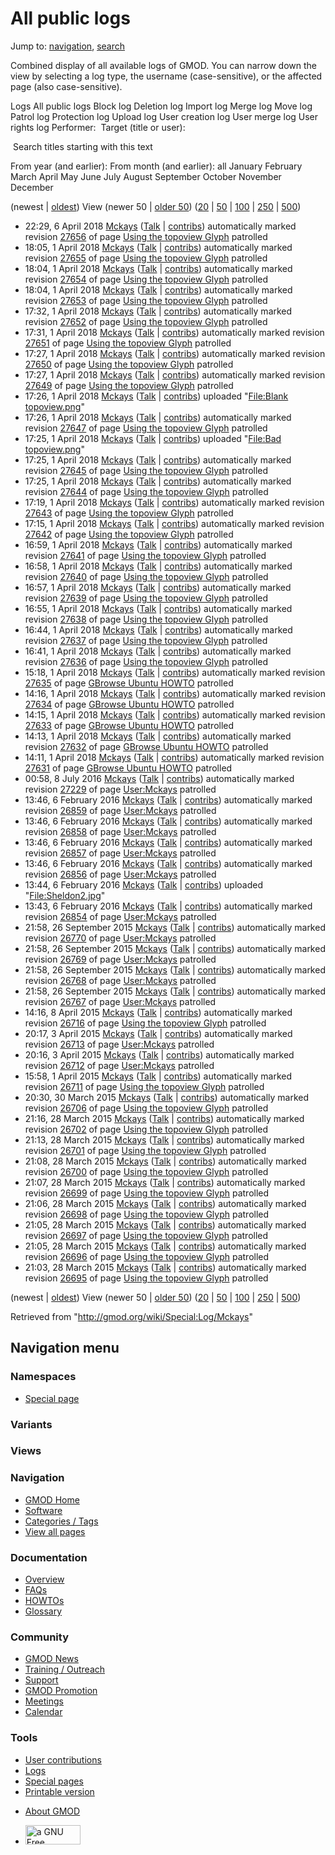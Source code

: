 <div id="mw-page-base" class="noprint">

</div>

<div id="mw-head-base" class="noprint">

</div>

<div id="content" class="mw-body" role="main">

<span id="top"></span>

<div id="mw-js-message" style="display:none;">

</div>



# <span dir="auto">All public logs</span>

<div id="bodyContent">

<div id="contentSub">

</div>

<div id="jump-to-nav" class="mw-jump">

Jump to: [navigation](#mw-navigation), [search](#p-search)

</div>

<div id="mw-content-text">

Combined display of all available logs of GMOD. You can narrow down the
view by selecting a log type, the username (case-sensitive), or the
affected page (also case-sensitive).

Logs All public logs Block log Deletion log Import log Merge log Move
log Patrol log Protection log Upload log User creation log User merge
log User rights log <span style="white-space: nowrap">Performer: </span>
<span style="white-space: nowrap">Target (title or user): </span>

 Search titles starting with this text

From year (and earlier): From month (and earlier): all January February
March April May June July August September October November December

(newest \| <a
href="/mediawiki/index.php?title=Special:Log/Mckays&amp;dir=prev&amp;type=&amp;user=Mckays"
class="mw-lastlink" rel="last" title="Special:Log/Mckays">oldest</a>)
View (newer 50 \| <a
href="/mediawiki/index.php?title=Special:Log/Mckays&amp;offset=20150328210333&amp;type=&amp;user=Mckays"
class="mw-nextlink" rel="next" title="Special:Log/Mckays">older 50</a>)
(<a
href="/mediawiki/index.php?title=Special:Log/Mckays&amp;offset=&amp;limit=20&amp;type=&amp;user=Mckays"
class="mw-numlink" title="Special:Log/Mckays">20</a> \| <a
href="/mediawiki/index.php?title=Special:Log/Mckays&amp;offset=&amp;limit=50&amp;type=&amp;user=Mckays"
class="mw-numlink" title="Special:Log/Mckays">50</a> \| <a
href="/mediawiki/index.php?title=Special:Log/Mckays&amp;offset=&amp;limit=100&amp;type=&amp;user=Mckays"
class="mw-numlink" title="Special:Log/Mckays">100</a> \| <a
href="/mediawiki/index.php?title=Special:Log/Mckays&amp;offset=&amp;limit=250&amp;type=&amp;user=Mckays"
class="mw-numlink" title="Special:Log/Mckays">250</a> \| <a
href="/mediawiki/index.php?title=Special:Log/Mckays&amp;offset=&amp;limit=500&amp;type=&amp;user=Mckays"
class="mw-numlink" title="Special:Log/Mckays">500</a>)

- 22:29, 6 April 2018 <a href="/wiki/User:Mckays" class="mw-userlink"
  title="User:Mckays">Mckays</a> <span class="mw-usertoollinks">(<a
  href="/mediawiki/index.php?title=User_talk:Mckays&amp;action=edit&amp;redlink=1"
  class="new" title="User talk:Mckays (page does not exist)">Talk</a> \|
  [contribs](/wiki/Special:Contributions/Mckays "Special:Contributions/Mckays"))</span>
  automatically marked revision
  [27656](/mediawiki/index.php?title=Using_the_topoview_Glyph&oldid=27656&diff=prev "Using the topoview Glyph")
  of page [Using the topoview
  Glyph](/wiki/Using_the_topoview_Glyph "Using the topoview Glyph")
  patrolled
- 18:05, 1 April 2018 <a href="/wiki/User:Mckays" class="mw-userlink"
  title="User:Mckays">Mckays</a> <span class="mw-usertoollinks">(<a
  href="/mediawiki/index.php?title=User_talk:Mckays&amp;action=edit&amp;redlink=1"
  class="new" title="User talk:Mckays (page does not exist)">Talk</a> \|
  [contribs](/wiki/Special:Contributions/Mckays "Special:Contributions/Mckays"))</span>
  automatically marked revision
  [27655](/mediawiki/index.php?title=Using_the_topoview_Glyph&oldid=27655&diff=prev "Using the topoview Glyph")
  of page [Using the topoview
  Glyph](/wiki/Using_the_topoview_Glyph "Using the topoview Glyph")
  patrolled
- 18:04, 1 April 2018 <a href="/wiki/User:Mckays" class="mw-userlink"
  title="User:Mckays">Mckays</a> <span class="mw-usertoollinks">(<a
  href="/mediawiki/index.php?title=User_talk:Mckays&amp;action=edit&amp;redlink=1"
  class="new" title="User talk:Mckays (page does not exist)">Talk</a> \|
  [contribs](/wiki/Special:Contributions/Mckays "Special:Contributions/Mckays"))</span>
  automatically marked revision
  [27654](/mediawiki/index.php?title=Using_the_topoview_Glyph&oldid=27654&diff=prev "Using the topoview Glyph")
  of page [Using the topoview
  Glyph](/wiki/Using_the_topoview_Glyph "Using the topoview Glyph")
  patrolled
- 18:04, 1 April 2018 <a href="/wiki/User:Mckays" class="mw-userlink"
  title="User:Mckays">Mckays</a> <span class="mw-usertoollinks">(<a
  href="/mediawiki/index.php?title=User_talk:Mckays&amp;action=edit&amp;redlink=1"
  class="new" title="User talk:Mckays (page does not exist)">Talk</a> \|
  [contribs](/wiki/Special:Contributions/Mckays "Special:Contributions/Mckays"))</span>
  automatically marked revision
  [27653](/mediawiki/index.php?title=Using_the_topoview_Glyph&oldid=27653&diff=prev "Using the topoview Glyph")
  of page [Using the topoview
  Glyph](/wiki/Using_the_topoview_Glyph "Using the topoview Glyph")
  patrolled
- 17:32, 1 April 2018 <a href="/wiki/User:Mckays" class="mw-userlink"
  title="User:Mckays">Mckays</a> <span class="mw-usertoollinks">(<a
  href="/mediawiki/index.php?title=User_talk:Mckays&amp;action=edit&amp;redlink=1"
  class="new" title="User talk:Mckays (page does not exist)">Talk</a> \|
  [contribs](/wiki/Special:Contributions/Mckays "Special:Contributions/Mckays"))</span>
  automatically marked revision
  [27652](/mediawiki/index.php?title=Using_the_topoview_Glyph&oldid=27652&diff=prev "Using the topoview Glyph")
  of page [Using the topoview
  Glyph](/wiki/Using_the_topoview_Glyph "Using the topoview Glyph")
  patrolled
- 17:31, 1 April 2018 <a href="/wiki/User:Mckays" class="mw-userlink"
  title="User:Mckays">Mckays</a> <span class="mw-usertoollinks">(<a
  href="/mediawiki/index.php?title=User_talk:Mckays&amp;action=edit&amp;redlink=1"
  class="new" title="User talk:Mckays (page does not exist)">Talk</a> \|
  [contribs](/wiki/Special:Contributions/Mckays "Special:Contributions/Mckays"))</span>
  automatically marked revision
  [27651](/mediawiki/index.php?title=Using_the_topoview_Glyph&oldid=27651&diff=prev "Using the topoview Glyph")
  of page [Using the topoview
  Glyph](/wiki/Using_the_topoview_Glyph "Using the topoview Glyph")
  patrolled
- 17:27, 1 April 2018 <a href="/wiki/User:Mckays" class="mw-userlink"
  title="User:Mckays">Mckays</a> <span class="mw-usertoollinks">(<a
  href="/mediawiki/index.php?title=User_talk:Mckays&amp;action=edit&amp;redlink=1"
  class="new" title="User talk:Mckays (page does not exist)">Talk</a> \|
  [contribs](/wiki/Special:Contributions/Mckays "Special:Contributions/Mckays"))</span>
  automatically marked revision
  [27650](/mediawiki/index.php?title=Using_the_topoview_Glyph&oldid=27650&diff=prev "Using the topoview Glyph")
  of page [Using the topoview
  Glyph](/wiki/Using_the_topoview_Glyph "Using the topoview Glyph")
  patrolled
- 17:27, 1 April 2018 <a href="/wiki/User:Mckays" class="mw-userlink"
  title="User:Mckays">Mckays</a> <span class="mw-usertoollinks">(<a
  href="/mediawiki/index.php?title=User_talk:Mckays&amp;action=edit&amp;redlink=1"
  class="new" title="User talk:Mckays (page does not exist)">Talk</a> \|
  [contribs](/wiki/Special:Contributions/Mckays "Special:Contributions/Mckays"))</span>
  automatically marked revision
  [27649](/mediawiki/index.php?title=Using_the_topoview_Glyph&oldid=27649&diff=prev "Using the topoview Glyph")
  of page [Using the topoview
  Glyph](/wiki/Using_the_topoview_Glyph "Using the topoview Glyph")
  patrolled
- 17:26, 1 April 2018 <a href="/wiki/User:Mckays" class="mw-userlink"
  title="User:Mckays">Mckays</a> <span class="mw-usertoollinks">(<a
  href="/mediawiki/index.php?title=User_talk:Mckays&amp;action=edit&amp;redlink=1"
  class="new" title="User talk:Mckays (page does not exist)">Talk</a> \|
  [contribs](/wiki/Special:Contributions/Mckays "Special:Contributions/Mckays"))</span>
  uploaded "[File:Blank
  topoview.png](/wiki/File:Blank_topoview.png "File:Blank topoview.png")"
- 17:26, 1 April 2018 <a href="/wiki/User:Mckays" class="mw-userlink"
  title="User:Mckays">Mckays</a> <span class="mw-usertoollinks">(<a
  href="/mediawiki/index.php?title=User_talk:Mckays&amp;action=edit&amp;redlink=1"
  class="new" title="User talk:Mckays (page does not exist)">Talk</a> \|
  [contribs](/wiki/Special:Contributions/Mckays "Special:Contributions/Mckays"))</span>
  automatically marked revision
  [27647](/mediawiki/index.php?title=Using_the_topoview_Glyph&oldid=27647&diff=prev "Using the topoview Glyph")
  of page [Using the topoview
  Glyph](/wiki/Using_the_topoview_Glyph "Using the topoview Glyph")
  patrolled
- 17:25, 1 April 2018 <a href="/wiki/User:Mckays" class="mw-userlink"
  title="User:Mckays">Mckays</a> <span class="mw-usertoollinks">(<a
  href="/mediawiki/index.php?title=User_talk:Mckays&amp;action=edit&amp;redlink=1"
  class="new" title="User talk:Mckays (page does not exist)">Talk</a> \|
  [contribs](/wiki/Special:Contributions/Mckays "Special:Contributions/Mckays"))</span>
  uploaded "[File:Bad
  topoview.png](/wiki/File:Bad_topoview.png "File:Bad topoview.png")"
- 17:25, 1 April 2018 <a href="/wiki/User:Mckays" class="mw-userlink"
  title="User:Mckays">Mckays</a> <span class="mw-usertoollinks">(<a
  href="/mediawiki/index.php?title=User_talk:Mckays&amp;action=edit&amp;redlink=1"
  class="new" title="User talk:Mckays (page does not exist)">Talk</a> \|
  [contribs](/wiki/Special:Contributions/Mckays "Special:Contributions/Mckays"))</span>
  automatically marked revision
  [27645](/mediawiki/index.php?title=Using_the_topoview_Glyph&oldid=27645&diff=prev "Using the topoview Glyph")
  of page [Using the topoview
  Glyph](/wiki/Using_the_topoview_Glyph "Using the topoview Glyph")
  patrolled
- 17:25, 1 April 2018 <a href="/wiki/User:Mckays" class="mw-userlink"
  title="User:Mckays">Mckays</a> <span class="mw-usertoollinks">(<a
  href="/mediawiki/index.php?title=User_talk:Mckays&amp;action=edit&amp;redlink=1"
  class="new" title="User talk:Mckays (page does not exist)">Talk</a> \|
  [contribs](/wiki/Special:Contributions/Mckays "Special:Contributions/Mckays"))</span>
  automatically marked revision
  [27644](/mediawiki/index.php?title=Using_the_topoview_Glyph&oldid=27644&diff=prev "Using the topoview Glyph")
  of page [Using the topoview
  Glyph](/wiki/Using_the_topoview_Glyph "Using the topoview Glyph")
  patrolled
- 17:19, 1 April 2018 <a href="/wiki/User:Mckays" class="mw-userlink"
  title="User:Mckays">Mckays</a> <span class="mw-usertoollinks">(<a
  href="/mediawiki/index.php?title=User_talk:Mckays&amp;action=edit&amp;redlink=1"
  class="new" title="User talk:Mckays (page does not exist)">Talk</a> \|
  [contribs](/wiki/Special:Contributions/Mckays "Special:Contributions/Mckays"))</span>
  automatically marked revision
  [27643](/mediawiki/index.php?title=Using_the_topoview_Glyph&oldid=27643&diff=prev "Using the topoview Glyph")
  of page [Using the topoview
  Glyph](/wiki/Using_the_topoview_Glyph "Using the topoview Glyph")
  patrolled
- 17:15, 1 April 2018 <a href="/wiki/User:Mckays" class="mw-userlink"
  title="User:Mckays">Mckays</a> <span class="mw-usertoollinks">(<a
  href="/mediawiki/index.php?title=User_talk:Mckays&amp;action=edit&amp;redlink=1"
  class="new" title="User talk:Mckays (page does not exist)">Talk</a> \|
  [contribs](/wiki/Special:Contributions/Mckays "Special:Contributions/Mckays"))</span>
  automatically marked revision
  [27642](/mediawiki/index.php?title=Using_the_topoview_Glyph&oldid=27642&diff=prev "Using the topoview Glyph")
  of page [Using the topoview
  Glyph](/wiki/Using_the_topoview_Glyph "Using the topoview Glyph")
  patrolled
- 16:59, 1 April 2018 <a href="/wiki/User:Mckays" class="mw-userlink"
  title="User:Mckays">Mckays</a> <span class="mw-usertoollinks">(<a
  href="/mediawiki/index.php?title=User_talk:Mckays&amp;action=edit&amp;redlink=1"
  class="new" title="User talk:Mckays (page does not exist)">Talk</a> \|
  [contribs](/wiki/Special:Contributions/Mckays "Special:Contributions/Mckays"))</span>
  automatically marked revision
  [27641](/mediawiki/index.php?title=Using_the_topoview_Glyph&oldid=27641&diff=prev "Using the topoview Glyph")
  of page [Using the topoview
  Glyph](/wiki/Using_the_topoview_Glyph "Using the topoview Glyph")
  patrolled
- 16:58, 1 April 2018 <a href="/wiki/User:Mckays" class="mw-userlink"
  title="User:Mckays">Mckays</a> <span class="mw-usertoollinks">(<a
  href="/mediawiki/index.php?title=User_talk:Mckays&amp;action=edit&amp;redlink=1"
  class="new" title="User talk:Mckays (page does not exist)">Talk</a> \|
  [contribs](/wiki/Special:Contributions/Mckays "Special:Contributions/Mckays"))</span>
  automatically marked revision
  [27640](/mediawiki/index.php?title=Using_the_topoview_Glyph&oldid=27640&diff=prev "Using the topoview Glyph")
  of page [Using the topoview
  Glyph](/wiki/Using_the_topoview_Glyph "Using the topoview Glyph")
  patrolled
- 16:57, 1 April 2018 <a href="/wiki/User:Mckays" class="mw-userlink"
  title="User:Mckays">Mckays</a> <span class="mw-usertoollinks">(<a
  href="/mediawiki/index.php?title=User_talk:Mckays&amp;action=edit&amp;redlink=1"
  class="new" title="User talk:Mckays (page does not exist)">Talk</a> \|
  [contribs](/wiki/Special:Contributions/Mckays "Special:Contributions/Mckays"))</span>
  automatically marked revision
  [27639](/mediawiki/index.php?title=Using_the_topoview_Glyph&oldid=27639&diff=prev "Using the topoview Glyph")
  of page [Using the topoview
  Glyph](/wiki/Using_the_topoview_Glyph "Using the topoview Glyph")
  patrolled
- 16:55, 1 April 2018 <a href="/wiki/User:Mckays" class="mw-userlink"
  title="User:Mckays">Mckays</a> <span class="mw-usertoollinks">(<a
  href="/mediawiki/index.php?title=User_talk:Mckays&amp;action=edit&amp;redlink=1"
  class="new" title="User talk:Mckays (page does not exist)">Talk</a> \|
  [contribs](/wiki/Special:Contributions/Mckays "Special:Contributions/Mckays"))</span>
  automatically marked revision
  [27638](/mediawiki/index.php?title=Using_the_topoview_Glyph&oldid=27638&diff=prev "Using the topoview Glyph")
  of page [Using the topoview
  Glyph](/wiki/Using_the_topoview_Glyph "Using the topoview Glyph")
  patrolled
- 16:44, 1 April 2018 <a href="/wiki/User:Mckays" class="mw-userlink"
  title="User:Mckays">Mckays</a> <span class="mw-usertoollinks">(<a
  href="/mediawiki/index.php?title=User_talk:Mckays&amp;action=edit&amp;redlink=1"
  class="new" title="User talk:Mckays (page does not exist)">Talk</a> \|
  [contribs](/wiki/Special:Contributions/Mckays "Special:Contributions/Mckays"))</span>
  automatically marked revision
  [27637](/mediawiki/index.php?title=Using_the_topoview_Glyph&oldid=27637&diff=prev "Using the topoview Glyph")
  of page [Using the topoview
  Glyph](/wiki/Using_the_topoview_Glyph "Using the topoview Glyph")
  patrolled
- 16:41, 1 April 2018 <a href="/wiki/User:Mckays" class="mw-userlink"
  title="User:Mckays">Mckays</a> <span class="mw-usertoollinks">(<a
  href="/mediawiki/index.php?title=User_talk:Mckays&amp;action=edit&amp;redlink=1"
  class="new" title="User talk:Mckays (page does not exist)">Talk</a> \|
  [contribs](/wiki/Special:Contributions/Mckays "Special:Contributions/Mckays"))</span>
  automatically marked revision
  [27636](/mediawiki/index.php?title=Using_the_topoview_Glyph&oldid=27636&diff=prev "Using the topoview Glyph")
  of page [Using the topoview
  Glyph](/wiki/Using_the_topoview_Glyph "Using the topoview Glyph")
  patrolled
- 15:18, 1 April 2018 <a href="/wiki/User:Mckays" class="mw-userlink"
  title="User:Mckays">Mckays</a> <span class="mw-usertoollinks">(<a
  href="/mediawiki/index.php?title=User_talk:Mckays&amp;action=edit&amp;redlink=1"
  class="new" title="User talk:Mckays (page does not exist)">Talk</a> \|
  [contribs](/wiki/Special:Contributions/Mckays "Special:Contributions/Mckays"))</span>
  automatically marked revision
  [27635](/mediawiki/index.php?title=GBrowse_Ubuntu_HOWTO&oldid=27635&diff=prev "GBrowse Ubuntu HOWTO")
  of page [GBrowse Ubuntu
  HOWTO](/wiki/GBrowse_Ubuntu_HOWTO "GBrowse Ubuntu HOWTO") patrolled
- 14:16, 1 April 2018 <a href="/wiki/User:Mckays" class="mw-userlink"
  title="User:Mckays">Mckays</a> <span class="mw-usertoollinks">(<a
  href="/mediawiki/index.php?title=User_talk:Mckays&amp;action=edit&amp;redlink=1"
  class="new" title="User talk:Mckays (page does not exist)">Talk</a> \|
  [contribs](/wiki/Special:Contributions/Mckays "Special:Contributions/Mckays"))</span>
  automatically marked revision
  [27634](/mediawiki/index.php?title=GBrowse_Ubuntu_HOWTO&oldid=27634&diff=prev "GBrowse Ubuntu HOWTO")
  of page [GBrowse Ubuntu
  HOWTO](/wiki/GBrowse_Ubuntu_HOWTO "GBrowse Ubuntu HOWTO") patrolled
- 14:15, 1 April 2018 <a href="/wiki/User:Mckays" class="mw-userlink"
  title="User:Mckays">Mckays</a> <span class="mw-usertoollinks">(<a
  href="/mediawiki/index.php?title=User_talk:Mckays&amp;action=edit&amp;redlink=1"
  class="new" title="User talk:Mckays (page does not exist)">Talk</a> \|
  [contribs](/wiki/Special:Contributions/Mckays "Special:Contributions/Mckays"))</span>
  automatically marked revision
  [27633](/mediawiki/index.php?title=GBrowse_Ubuntu_HOWTO&oldid=27633&diff=prev "GBrowse Ubuntu HOWTO")
  of page [GBrowse Ubuntu
  HOWTO](/wiki/GBrowse_Ubuntu_HOWTO "GBrowse Ubuntu HOWTO") patrolled
- 14:13, 1 April 2018 <a href="/wiki/User:Mckays" class="mw-userlink"
  title="User:Mckays">Mckays</a> <span class="mw-usertoollinks">(<a
  href="/mediawiki/index.php?title=User_talk:Mckays&amp;action=edit&amp;redlink=1"
  class="new" title="User talk:Mckays (page does not exist)">Talk</a> \|
  [contribs](/wiki/Special:Contributions/Mckays "Special:Contributions/Mckays"))</span>
  automatically marked revision
  [27632](/mediawiki/index.php?title=GBrowse_Ubuntu_HOWTO&oldid=27632&diff=prev "GBrowse Ubuntu HOWTO")
  of page [GBrowse Ubuntu
  HOWTO](/wiki/GBrowse_Ubuntu_HOWTO "GBrowse Ubuntu HOWTO") patrolled
- 14:11, 1 April 2018 <a href="/wiki/User:Mckays" class="mw-userlink"
  title="User:Mckays">Mckays</a> <span class="mw-usertoollinks">(<a
  href="/mediawiki/index.php?title=User_talk:Mckays&amp;action=edit&amp;redlink=1"
  class="new" title="User talk:Mckays (page does not exist)">Talk</a> \|
  [contribs](/wiki/Special:Contributions/Mckays "Special:Contributions/Mckays"))</span>
  automatically marked revision
  [27631](/mediawiki/index.php?title=GBrowse_Ubuntu_HOWTO&oldid=27631&diff=prev "GBrowse Ubuntu HOWTO")
  of page [GBrowse Ubuntu
  HOWTO](/wiki/GBrowse_Ubuntu_HOWTO "GBrowse Ubuntu HOWTO") patrolled
- 00:58, 8 July 2016 <a href="/wiki/User:Mckays" class="mw-userlink"
  title="User:Mckays">Mckays</a> <span class="mw-usertoollinks">(<a
  href="/mediawiki/index.php?title=User_talk:Mckays&amp;action=edit&amp;redlink=1"
  class="new" title="User talk:Mckays (page does not exist)">Talk</a> \|
  [contribs](/wiki/Special:Contributions/Mckays "Special:Contributions/Mckays"))</span>
  automatically marked revision
  [27229](/mediawiki/index.php?title=User:Mckays&oldid=27229&diff=prev "User:Mckays")
  of page [User:Mckays](/wiki/User:Mckays "User:Mckays") patrolled
- 13:46, 6 February 2016 <a href="/wiki/User:Mckays" class="mw-userlink"
  title="User:Mckays">Mckays</a> <span class="mw-usertoollinks">(<a
  href="/mediawiki/index.php?title=User_talk:Mckays&amp;action=edit&amp;redlink=1"
  class="new" title="User talk:Mckays (page does not exist)">Talk</a> \|
  [contribs](/wiki/Special:Contributions/Mckays "Special:Contributions/Mckays"))</span>
  automatically marked revision
  [26859](/mediawiki/index.php?title=User:Mckays&oldid=26859&diff=prev "User:Mckays")
  of page [User:Mckays](/wiki/User:Mckays "User:Mckays") patrolled
- 13:46, 6 February 2016 <a href="/wiki/User:Mckays" class="mw-userlink"
  title="User:Mckays">Mckays</a> <span class="mw-usertoollinks">(<a
  href="/mediawiki/index.php?title=User_talk:Mckays&amp;action=edit&amp;redlink=1"
  class="new" title="User talk:Mckays (page does not exist)">Talk</a> \|
  [contribs](/wiki/Special:Contributions/Mckays "Special:Contributions/Mckays"))</span>
  automatically marked revision
  [26858](/mediawiki/index.php?title=User:Mckays&oldid=26858&diff=prev "User:Mckays")
  of page [User:Mckays](/wiki/User:Mckays "User:Mckays") patrolled
- 13:46, 6 February 2016 <a href="/wiki/User:Mckays" class="mw-userlink"
  title="User:Mckays">Mckays</a> <span class="mw-usertoollinks">(<a
  href="/mediawiki/index.php?title=User_talk:Mckays&amp;action=edit&amp;redlink=1"
  class="new" title="User talk:Mckays (page does not exist)">Talk</a> \|
  [contribs](/wiki/Special:Contributions/Mckays "Special:Contributions/Mckays"))</span>
  automatically marked revision
  [26857](/mediawiki/index.php?title=User:Mckays&oldid=26857&diff=prev "User:Mckays")
  of page [User:Mckays](/wiki/User:Mckays "User:Mckays") patrolled
- 13:46, 6 February 2016 <a href="/wiki/User:Mckays" class="mw-userlink"
  title="User:Mckays">Mckays</a> <span class="mw-usertoollinks">(<a
  href="/mediawiki/index.php?title=User_talk:Mckays&amp;action=edit&amp;redlink=1"
  class="new" title="User talk:Mckays (page does not exist)">Talk</a> \|
  [contribs](/wiki/Special:Contributions/Mckays "Special:Contributions/Mckays"))</span>
  automatically marked revision
  [26856](/mediawiki/index.php?title=User:Mckays&oldid=26856&diff=prev "User:Mckays")
  of page [User:Mckays](/wiki/User:Mckays "User:Mckays") patrolled
- 13:44, 6 February 2016 <a href="/wiki/User:Mckays" class="mw-userlink"
  title="User:Mckays">Mckays</a> <span class="mw-usertoollinks">(<a
  href="/mediawiki/index.php?title=User_talk:Mckays&amp;action=edit&amp;redlink=1"
  class="new" title="User talk:Mckays (page does not exist)">Talk</a> \|
  [contribs](/wiki/Special:Contributions/Mckays "Special:Contributions/Mckays"))</span>
  uploaded
  "[File:Sheldon2.jpg](/wiki/File:Sheldon2.jpg "File:Sheldon2.jpg")"
- 13:43, 6 February 2016 <a href="/wiki/User:Mckays" class="mw-userlink"
  title="User:Mckays">Mckays</a> <span class="mw-usertoollinks">(<a
  href="/mediawiki/index.php?title=User_talk:Mckays&amp;action=edit&amp;redlink=1"
  class="new" title="User talk:Mckays (page does not exist)">Talk</a> \|
  [contribs](/wiki/Special:Contributions/Mckays "Special:Contributions/Mckays"))</span>
  automatically marked revision
  [26854](/mediawiki/index.php?title=User:Mckays&oldid=26854&diff=prev "User:Mckays")
  of page [User:Mckays](/wiki/User:Mckays "User:Mckays") patrolled
- 21:58, 26 September 2015
  <a href="/wiki/User:Mckays" class="mw-userlink"
  title="User:Mckays">Mckays</a> <span class="mw-usertoollinks">(<a
  href="/mediawiki/index.php?title=User_talk:Mckays&amp;action=edit&amp;redlink=1"
  class="new" title="User talk:Mckays (page does not exist)">Talk</a> \|
  [contribs](/wiki/Special:Contributions/Mckays "Special:Contributions/Mckays"))</span>
  automatically marked revision
  [26770](/mediawiki/index.php?title=User:Mckays&oldid=26770&diff=prev "User:Mckays")
  of page [User:Mckays](/wiki/User:Mckays "User:Mckays") patrolled
- 21:58, 26 September 2015
  <a href="/wiki/User:Mckays" class="mw-userlink"
  title="User:Mckays">Mckays</a> <span class="mw-usertoollinks">(<a
  href="/mediawiki/index.php?title=User_talk:Mckays&amp;action=edit&amp;redlink=1"
  class="new" title="User talk:Mckays (page does not exist)">Talk</a> \|
  [contribs](/wiki/Special:Contributions/Mckays "Special:Contributions/Mckays"))</span>
  automatically marked revision
  [26769](/mediawiki/index.php?title=User:Mckays&oldid=26769&diff=prev "User:Mckays")
  of page [User:Mckays](/wiki/User:Mckays "User:Mckays") patrolled
- 21:58, 26 September 2015
  <a href="/wiki/User:Mckays" class="mw-userlink"
  title="User:Mckays">Mckays</a> <span class="mw-usertoollinks">(<a
  href="/mediawiki/index.php?title=User_talk:Mckays&amp;action=edit&amp;redlink=1"
  class="new" title="User talk:Mckays (page does not exist)">Talk</a> \|
  [contribs](/wiki/Special:Contributions/Mckays "Special:Contributions/Mckays"))</span>
  automatically marked revision
  [26768](/mediawiki/index.php?title=User:Mckays&oldid=26768&diff=prev "User:Mckays")
  of page [User:Mckays](/wiki/User:Mckays "User:Mckays") patrolled
- 21:58, 26 September 2015
  <a href="/wiki/User:Mckays" class="mw-userlink"
  title="User:Mckays">Mckays</a> <span class="mw-usertoollinks">(<a
  href="/mediawiki/index.php?title=User_talk:Mckays&amp;action=edit&amp;redlink=1"
  class="new" title="User talk:Mckays (page does not exist)">Talk</a> \|
  [contribs](/wiki/Special:Contributions/Mckays "Special:Contributions/Mckays"))</span>
  automatically marked revision
  [26767](/mediawiki/index.php?title=User:Mckays&oldid=26767&diff=prev "User:Mckays")
  of page [User:Mckays](/wiki/User:Mckays "User:Mckays") patrolled
- 14:16, 8 April 2015 <a href="/wiki/User:Mckays" class="mw-userlink"
  title="User:Mckays">Mckays</a> <span class="mw-usertoollinks">(<a
  href="/mediawiki/index.php?title=User_talk:Mckays&amp;action=edit&amp;redlink=1"
  class="new" title="User talk:Mckays (page does not exist)">Talk</a> \|
  [contribs](/wiki/Special:Contributions/Mckays "Special:Contributions/Mckays"))</span>
  automatically marked revision
  [26716](/mediawiki/index.php?title=Using_the_topoview_Glyph&oldid=26716&diff=prev "Using the topoview Glyph")
  of page [Using the topoview
  Glyph](/wiki/Using_the_topoview_Glyph "Using the topoview Glyph")
  patrolled
- 20:17, 3 April 2015 <a href="/wiki/User:Mckays" class="mw-userlink"
  title="User:Mckays">Mckays</a> <span class="mw-usertoollinks">(<a
  href="/mediawiki/index.php?title=User_talk:Mckays&amp;action=edit&amp;redlink=1"
  class="new" title="User talk:Mckays (page does not exist)">Talk</a> \|
  [contribs](/wiki/Special:Contributions/Mckays "Special:Contributions/Mckays"))</span>
  automatically marked revision
  [26713](/mediawiki/index.php?title=User:Mckays&oldid=26713&diff=prev "User:Mckays")
  of page [User:Mckays](/wiki/User:Mckays "User:Mckays") patrolled
- 20:16, 3 April 2015 <a href="/wiki/User:Mckays" class="mw-userlink"
  title="User:Mckays">Mckays</a> <span class="mw-usertoollinks">(<a
  href="/mediawiki/index.php?title=User_talk:Mckays&amp;action=edit&amp;redlink=1"
  class="new" title="User talk:Mckays (page does not exist)">Talk</a> \|
  [contribs](/wiki/Special:Contributions/Mckays "Special:Contributions/Mckays"))</span>
  automatically marked revision
  [26712](/mediawiki/index.php?title=User:Mckays&oldid=26712&diff=prev "User:Mckays")
  of page [User:Mckays](/wiki/User:Mckays "User:Mckays") patrolled
- 15:58, 1 April 2015 <a href="/wiki/User:Mckays" class="mw-userlink"
  title="User:Mckays">Mckays</a> <span class="mw-usertoollinks">(<a
  href="/mediawiki/index.php?title=User_talk:Mckays&amp;action=edit&amp;redlink=1"
  class="new" title="User talk:Mckays (page does not exist)">Talk</a> \|
  [contribs](/wiki/Special:Contributions/Mckays "Special:Contributions/Mckays"))</span>
  automatically marked revision
  [26711](/mediawiki/index.php?title=Using_the_topoview_Glyph&oldid=26711&diff=prev "Using the topoview Glyph")
  of page [Using the topoview
  Glyph](/wiki/Using_the_topoview_Glyph "Using the topoview Glyph")
  patrolled
- 20:30, 30 March 2015 <a href="/wiki/User:Mckays" class="mw-userlink"
  title="User:Mckays">Mckays</a> <span class="mw-usertoollinks">(<a
  href="/mediawiki/index.php?title=User_talk:Mckays&amp;action=edit&amp;redlink=1"
  class="new" title="User talk:Mckays (page does not exist)">Talk</a> \|
  [contribs](/wiki/Special:Contributions/Mckays "Special:Contributions/Mckays"))</span>
  automatically marked revision
  [26706](/mediawiki/index.php?title=Using_the_topoview_Glyph&oldid=26706&diff=prev "Using the topoview Glyph")
  of page [Using the topoview
  Glyph](/wiki/Using_the_topoview_Glyph "Using the topoview Glyph")
  patrolled
- 21:16, 28 March 2015 <a href="/wiki/User:Mckays" class="mw-userlink"
  title="User:Mckays">Mckays</a> <span class="mw-usertoollinks">(<a
  href="/mediawiki/index.php?title=User_talk:Mckays&amp;action=edit&amp;redlink=1"
  class="new" title="User talk:Mckays (page does not exist)">Talk</a> \|
  [contribs](/wiki/Special:Contributions/Mckays "Special:Contributions/Mckays"))</span>
  automatically marked revision
  [26702](/mediawiki/index.php?title=Using_the_topoview_Glyph&oldid=26702&diff=prev "Using the topoview Glyph")
  of page [Using the topoview
  Glyph](/wiki/Using_the_topoview_Glyph "Using the topoview Glyph")
  patrolled
- 21:13, 28 March 2015 <a href="/wiki/User:Mckays" class="mw-userlink"
  title="User:Mckays">Mckays</a> <span class="mw-usertoollinks">(<a
  href="/mediawiki/index.php?title=User_talk:Mckays&amp;action=edit&amp;redlink=1"
  class="new" title="User talk:Mckays (page does not exist)">Talk</a> \|
  [contribs](/wiki/Special:Contributions/Mckays "Special:Contributions/Mckays"))</span>
  automatically marked revision
  [26701](/mediawiki/index.php?title=Using_the_topoview_Glyph&oldid=26701&diff=prev "Using the topoview Glyph")
  of page [Using the topoview
  Glyph](/wiki/Using_the_topoview_Glyph "Using the topoview Glyph")
  patrolled
- 21:08, 28 March 2015 <a href="/wiki/User:Mckays" class="mw-userlink"
  title="User:Mckays">Mckays</a> <span class="mw-usertoollinks">(<a
  href="/mediawiki/index.php?title=User_talk:Mckays&amp;action=edit&amp;redlink=1"
  class="new" title="User talk:Mckays (page does not exist)">Talk</a> \|
  [contribs](/wiki/Special:Contributions/Mckays "Special:Contributions/Mckays"))</span>
  automatically marked revision
  [26700](/mediawiki/index.php?title=Using_the_topoview_Glyph&oldid=26700&diff=prev "Using the topoview Glyph")
  of page [Using the topoview
  Glyph](/wiki/Using_the_topoview_Glyph "Using the topoview Glyph")
  patrolled
- 21:07, 28 March 2015 <a href="/wiki/User:Mckays" class="mw-userlink"
  title="User:Mckays">Mckays</a> <span class="mw-usertoollinks">(<a
  href="/mediawiki/index.php?title=User_talk:Mckays&amp;action=edit&amp;redlink=1"
  class="new" title="User talk:Mckays (page does not exist)">Talk</a> \|
  [contribs](/wiki/Special:Contributions/Mckays "Special:Contributions/Mckays"))</span>
  automatically marked revision
  [26699](/mediawiki/index.php?title=Using_the_topoview_Glyph&oldid=26699&diff=prev "Using the topoview Glyph")
  of page [Using the topoview
  Glyph](/wiki/Using_the_topoview_Glyph "Using the topoview Glyph")
  patrolled
- 21:06, 28 March 2015 <a href="/wiki/User:Mckays" class="mw-userlink"
  title="User:Mckays">Mckays</a> <span class="mw-usertoollinks">(<a
  href="/mediawiki/index.php?title=User_talk:Mckays&amp;action=edit&amp;redlink=1"
  class="new" title="User talk:Mckays (page does not exist)">Talk</a> \|
  [contribs](/wiki/Special:Contributions/Mckays "Special:Contributions/Mckays"))</span>
  automatically marked revision
  [26698](/mediawiki/index.php?title=Using_the_topoview_Glyph&oldid=26698&diff=prev "Using the topoview Glyph")
  of page [Using the topoview
  Glyph](/wiki/Using_the_topoview_Glyph "Using the topoview Glyph")
  patrolled
- 21:05, 28 March 2015 <a href="/wiki/User:Mckays" class="mw-userlink"
  title="User:Mckays">Mckays</a> <span class="mw-usertoollinks">(<a
  href="/mediawiki/index.php?title=User_talk:Mckays&amp;action=edit&amp;redlink=1"
  class="new" title="User talk:Mckays (page does not exist)">Talk</a> \|
  [contribs](/wiki/Special:Contributions/Mckays "Special:Contributions/Mckays"))</span>
  automatically marked revision
  [26697](/mediawiki/index.php?title=Using_the_topoview_Glyph&oldid=26697&diff=prev "Using the topoview Glyph")
  of page [Using the topoview
  Glyph](/wiki/Using_the_topoview_Glyph "Using the topoview Glyph")
  patrolled
- 21:05, 28 March 2015 <a href="/wiki/User:Mckays" class="mw-userlink"
  title="User:Mckays">Mckays</a> <span class="mw-usertoollinks">(<a
  href="/mediawiki/index.php?title=User_talk:Mckays&amp;action=edit&amp;redlink=1"
  class="new" title="User talk:Mckays (page does not exist)">Talk</a> \|
  [contribs](/wiki/Special:Contributions/Mckays "Special:Contributions/Mckays"))</span>
  automatically marked revision
  [26696](/mediawiki/index.php?title=Using_the_topoview_Glyph&oldid=26696&diff=prev "Using the topoview Glyph")
  of page [Using the topoview
  Glyph](/wiki/Using_the_topoview_Glyph "Using the topoview Glyph")
  patrolled
- 21:03, 28 March 2015 <a href="/wiki/User:Mckays" class="mw-userlink"
  title="User:Mckays">Mckays</a> <span class="mw-usertoollinks">(<a
  href="/mediawiki/index.php?title=User_talk:Mckays&amp;action=edit&amp;redlink=1"
  class="new" title="User talk:Mckays (page does not exist)">Talk</a> \|
  [contribs](/wiki/Special:Contributions/Mckays "Special:Contributions/Mckays"))</span>
  automatically marked revision
  [26695](/mediawiki/index.php?title=Using_the_topoview_Glyph&oldid=26695&diff=prev "Using the topoview Glyph")
  of page [Using the topoview
  Glyph](/wiki/Using_the_topoview_Glyph "Using the topoview Glyph")
  patrolled

(newest \| <a
href="/mediawiki/index.php?title=Special:Log/Mckays&amp;dir=prev&amp;type=&amp;user=Mckays"
class="mw-lastlink" rel="last" title="Special:Log/Mckays">oldest</a>)
View (newer 50 \| <a
href="/mediawiki/index.php?title=Special:Log/Mckays&amp;offset=20150328210333&amp;type=&amp;user=Mckays"
class="mw-nextlink" rel="next" title="Special:Log/Mckays">older 50</a>)
(<a
href="/mediawiki/index.php?title=Special:Log/Mckays&amp;offset=&amp;limit=20&amp;type=&amp;user=Mckays"
class="mw-numlink" title="Special:Log/Mckays">20</a> \| <a
href="/mediawiki/index.php?title=Special:Log/Mckays&amp;offset=&amp;limit=50&amp;type=&amp;user=Mckays"
class="mw-numlink" title="Special:Log/Mckays">50</a> \| <a
href="/mediawiki/index.php?title=Special:Log/Mckays&amp;offset=&amp;limit=100&amp;type=&amp;user=Mckays"
class="mw-numlink" title="Special:Log/Mckays">100</a> \| <a
href="/mediawiki/index.php?title=Special:Log/Mckays&amp;offset=&amp;limit=250&amp;type=&amp;user=Mckays"
class="mw-numlink" title="Special:Log/Mckays">250</a> \| <a
href="/mediawiki/index.php?title=Special:Log/Mckays&amp;offset=&amp;limit=500&amp;type=&amp;user=Mckays"
class="mw-numlink" title="Special:Log/Mckays">500</a>)

</div>

<div class="printfooter">

Retrieved from "<http://gmod.org/wiki/Special:Log/Mckays>"

</div>

<div id="catlinks" class="catlinks catlinks-allhidden">

</div>

<div class="visualClear">

</div>

</div>

</div>

<div id="mw-navigation">

## Navigation menu

<div id="mw-head">



<div id="left-navigation">

<div id="p-namespaces" class="vectorTabs" role="navigation"
aria-labelledby="p-namespaces-label">

### Namespaces

- <span id="ca-nstab-special">[Special
  page](/wiki/Special:Log/Mckays "This is a special page, you cannot edit the page itself")</span>

</div>

<div id="p-variants" class="vectorMenu emptyPortlet" role="navigation"
aria-labelledby="p-variants-label">

### 

### Variants[](#)

<div class="menu">

</div>

</div>

</div>

<div id="right-navigation">

<div id="p-views" class="vectorTabs emptyPortlet" role="navigation"
aria-labelledby="p-views-label">

### Views

</div>



</div>



</div>

</div>

</div>

<div id="mw-panel">

<div id="p-logo" role="banner">

<a href="/wiki/Main_Page"
style="background-image: url(http://gmod.org/images/GMOD-cogs.png);"
title="Visit the main page"></a>

</div>

<div id="p-Navigation" class="portal" role="navigation"
aria-labelledby="p-Navigation-label">

### Navigation

<div class="body">

- <span id="n-GMOD-Home">[GMOD Home](/wiki/Main_Page)</span>
- <span id="n-Software">[Software](/wiki/GMOD_Components)</span>
- <span id="n-Categories-.2F-Tags">[Categories /
  Tags](/wiki/Categories)</span>
- <span id="n-View-all-pages">[View all
  pages](/wiki/Special:AllPages)</span>

</div>

</div>

<div id="p-Documentation" class="portal" role="navigation"
aria-labelledby="p-Documentation-label">

### Documentation

<div class="body">

- <span id="n-Overview">[Overview](/wiki/Overview)</span>
- <span id="n-FAQs">[FAQs](/wiki/Category:FAQ)</span>
- <span id="n-HOWTOs">[HOWTOs](/wiki/Category:HOWTO)</span>
- <span id="n-Glossary">[Glossary](/wiki/Glossary)</span>

</div>

</div>

<div id="p-Community" class="portal" role="navigation"
aria-labelledby="p-Community-label">

### Community

<div class="body">

- <span id="n-GMOD-News">[GMOD News](/wiki/GMOD_News)</span>
- <span id="n-Training-.2F-Outreach">[Training /
  Outreach](/wiki/Training_and_Outreach)</span>
- <span id="n-Support">[Support](/wiki/Support)</span>
- <span id="n-GMOD-Promotion">[GMOD
  Promotion](/wiki/GMOD_Promotion)</span>
- <span id="n-Meetings">[Meetings](/wiki/Meetings)</span>
- <span id="n-Calendar">[Calendar](/wiki/Calendar)</span>

</div>

</div>

<div id="p-tb" class="portal" role="navigation"
aria-labelledby="p-tb-label">

### Tools

<div class="body">

- <span id="t-contributions">[User
  contributions](/wiki/Special:Contributions/Mckays "A list of contributions of this user")</span>
- <span id="t-log">[Logs](/wiki/Special:Log/Mckays)</span>
- <span id="t-specialpages"><a href="/wiki/Special:SpecialPages" accesskey="q"
  title="A list of all special pages [q]">Special pages</a></span>
- <span id="t-print"><a
  href="/mediawiki/index.php?title=Special:Log/Mckays&amp;printable=yes"
  rel="alternate" accesskey="p"
  title="Printable version of this page [p]">Printable version</a></span>

</div>

</div>

</div>

</div>

<div id="footer" role="contentinfo">

- <span id="footer-places-about">[About
  GMOD](/wiki/GMOD:About "GMOD:About")</span>

<!-- -->

- <span id="footer-copyrightico">[<img src="http://www.gnu.org/graphics/gfdl-logo-small.png" width="88"
  height="31" alt="a GNU Free Documentation License" />](http://www.gnu.org/licenses/fdl-1.3.html)</span>


<div style="clear:both">

</div>

</div>
